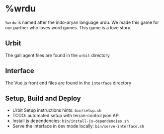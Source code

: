 # %wrdu

`%wrdu` is named after the indo-aryan language urdu.
We made this game for our partner who loves word games.
This game is a love story.

## Urbit

The gall agent files are found in the `urbit` directory

## Interface

The Vue.js front end files are found in the `interface` directory

## Setup, Build and Deploy

- Urbit Setup instructions hints: `bin/setup.sh`
- TODO: automated setup with terran-control json API
- Install js dependencies: `bin/install-js-dependencies.sh`
- Serve the interface in dev mode locally: `bin/serve-interface.sh`
